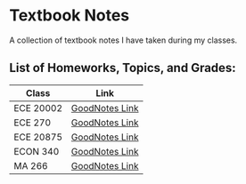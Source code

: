 # Textbook Notes
A collection of textbook notes I have taken during my classes.

## List of Homeworks, Topics, and Grades:


| Class     | Link
| ------------ | -------------------------
| ECE 20002 | [GoodNotes Link](https://share.goodnotes.com/s/a0OXvBWu06n9Gxz6XGLpn9)
| ECE 270 | [GoodNotes Link](https://share.goodnotes.com/s/MSRZXdlKpOIAncD1s7rKWV)
| ECE 20875 | [GoodNotes Link](https://web.goodnotes.com/s/aoOaiG6jiAtjnbEXfqG8rV)
| ECON 340 | [GoodNotes Link](https://share.goodnotes.com/s/CNiZxx74jW4YdeSwXgK2I3)
| MA 266 | [GoodNotes Link](https://share.goodnotes.com/s/zgeand3fToVrgWFAwHHIzs)
